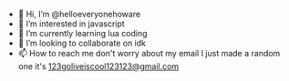- 👋 Hi, I’m @helloeveryonehoware
- 👀 I’m interested in javascript
- 🌱 I’m currently learning lua coding
- 💞️ I’m looking to collaborate on idk
- 📫 How to reach me don't worry about my email I just made a random one it's 123goliveiscool123123@gmail.com

<!---
helloeveryonehoware/helloeveryonehoware is a ✨ special ✨ repository because its `README.md` (this file) appears on your GitHub profile.
You can click the Preview link to take a look at your changes.
--->
